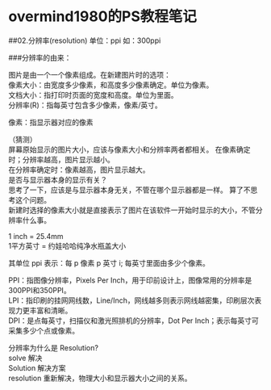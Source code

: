 overmind1980的PS教程笔记
==============================

##02.分辨率(resolution)
单位：ppi
如：300ppi  

###分辨率的由来：

图片是由一个一个像素组成。在新建图片时的选项：  
像素大小：由宽度多少像素，和高度多少像素确定。单位为像素。  
文档大小：指打印时页面的宽度和高度。单位为里面。  
分辨率(R)：指每英寸包含多少像素，像素/英寸。  

像素：指显示器对应的像素

（猜测）  
屏幕原始显示的图片大小，应该与像素大小和分辨率两者都相关。
在像素确定时；分辨率越高，图片显示越小。  
在分辨率确定时：像素越高，图片显示越大。  
是否与显示器本身的显示有关？    
思考了一下，应该是与显示器本身无关，不管在哪个显示器都是一样。
算了不思考这个问题。  
新建时选择的像素大小就是直接表示了图片在该软件一开始时显示的大小，不管分辨率什么事。   


1 inch = 25.4mm   
1平方英寸 = 约娃哈哈纯净水瓶盖大小

其单位 ppi 表示：每 p  像素 p   英寸 i; 每英寸里面由多少个像素。  

PPI：指图像分辨率，Pixels Per Inch，用于印前设计上，图像常用的分辨率是300PPI和350PPI。    
LPI：指印刷的挂网网线数，Line/Inch，网线越多则表示网线越密集，印刷层次表现力更丰富和清晰。  
DPI：是点每英寸，扫描仪和激光照排机的分辨率，Dot Per Inch；表示每英寸可采集多少个点或像素。   

分辨率为什么是 Resolution?   
solve  解决   
Solution  解决方案   
resolution 重新解决，物理大小和显示器大小之间的关系。  






